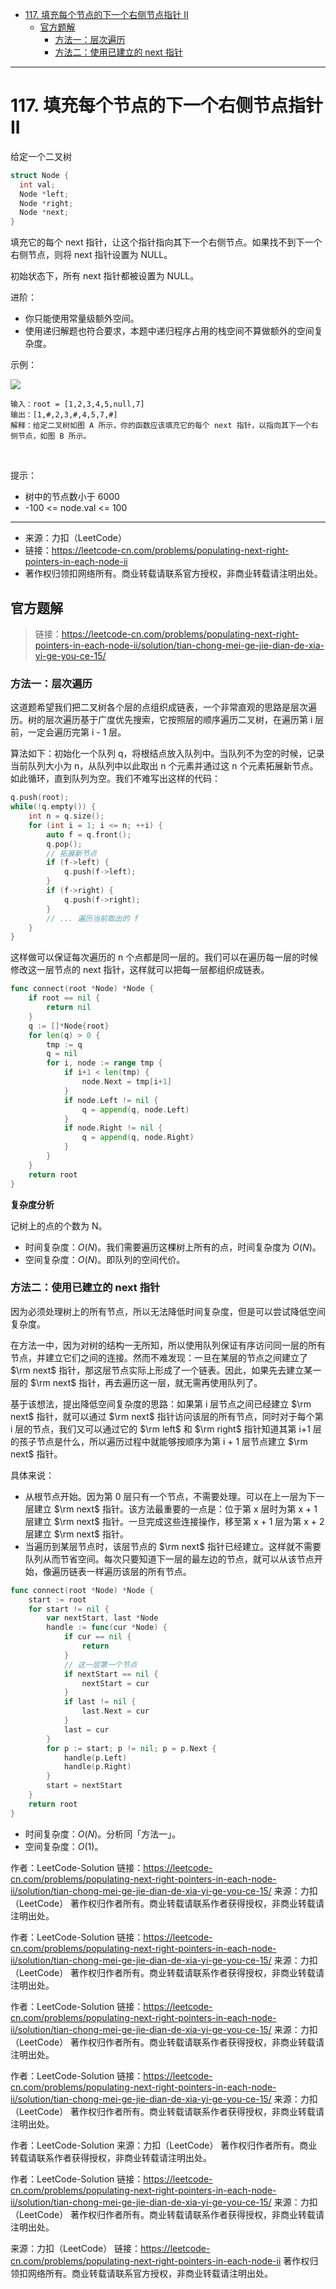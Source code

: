 - [117. 填充每个节点的下一个右侧节点指针 II](#117-填充每个节点的下一个右侧节点指针-ii)
  - [官方题解](#官方题解)
    - [方法一：层次遍历](#方法一层次遍历)
    - [方法二：使用已建立的 next 指针](#方法二使用已建立的-next-指针)

------------------------------

# 117. 填充每个节点的下一个右侧节点指针 II

给定一个二叉树

```c
struct Node {
  int val;
  Node *left;
  Node *right;
  Node *next;
}
```

填充它的每个 next 指针，让这个指针指向其下一个右侧节点。如果找不到下一个右侧节点，则将 next 指针设置为 NULL。

初始状态下，所有 next 指针都被设置为 NULL。


进阶：

- 你只能使用常量级额外空间。
- 使用递归解题也符合要求，本题中递归程序占用的栈空间不算做额外的空间复杂度。
 

示例：

![](assets/no_0117_populating_next_right_pointers_in_each_node_ii1.png)

```
输入：root = [1,2,3,4,5,null,7]
输出：[1,#,2,3,#,4,5,7,#]
解释：给定二叉树如图 A 所示，你的函数应该填充它的每个 next 指针，以指向其下一个右侧节点，如图 B 所示。
```
 

提示：

- 树中的节点数小于 6000
- -100 <= node.val <= 100

--------------------

- 来源：力扣（LeetCode）
- 链接：https://leetcode-cn.com/problems/populating-next-right-pointers-in-each-node-ii
- 著作权归领扣网络所有。商业转载请联系官方授权，非商业转载请注明出处。


## 官方题解

> 链接：https://leetcode-cn.com/problems/populating-next-right-pointers-in-each-node-ii/solution/tian-chong-mei-ge-jie-dian-de-xia-yi-ge-you-ce-15/

### 方法一：层次遍历

这道题希望我们把二叉树各个层的点组织成链表，一个非常直观的思路是层次遍历。树的层次遍历基于广度优先搜索，它按照层的顺序遍历二叉树，在遍历第 i 层前，一定会遍历完第 i - 1 层。

算法如下：初始化一个队列 q，将根结点放入队列中。当队列不为空的时候，记录当前队列大小为 n，从队列中以此取出 n 个元素并通过这 n 个元素拓展新节点。如此循环，直到队列为空。我们不难写出这样的代码：

```c++
q.push(root);
while(!q.empty()) {
    int n = q.size();
    for (int i = 1; i <= n; ++i) {
        auto f = q.front();
        q.pop();
        // 拓展新节点
        if (f->left) {
            q.push(f->left);
        }
        if (f->right) {
            q.push(f->right);
        }
        // ... 遍历当前取出的 f
    }
}
```

这样做可以保证每次遍历的 n 个点都是同一层的。我们可以在遍历每一层的时候修改这一层节点的 next 指针，这样就可以把每一层都组织成链表。

```go
func connect(root *Node) *Node {
    if root == nil {
        return nil
    }
    q := []*Node{root}
    for len(q) > 0 {
        tmp := q
        q = nil
        for i, node := range tmp {
            if i+1 < len(tmp) {
                node.Next = tmp[i+1]
            }
            if node.Left != nil {
                q = append(q, node.Left)
            }
            if node.Right != nil {
                q = append(q, node.Right)
            }
        }
    }
    return root
}
```

**复杂度分析**

记树上的点的个数为 N。

- 时间复杂度：$O(N)$。我们需要遍历这棵树上所有的点，时间复杂度为 $O(N)$。
- 空间复杂度：$O(N)$。即队列的空间代价。


### 方法二：使用已建立的 next 指针

因为必须处理树上的所有节点，所以无法降低时间复杂度，但是可以尝试降低空间复杂度。

在方法一中，因为对树的结构一无所知，所以使用队列保证有序访问同一层的所有节点，并建立它们之间的连接。然而不难发现：一旦在某层的节点之间建立了 $\rm next$ 指针，那这层节点实际上形成了一个链表。因此，如果先去建立某一层的 $\rm next$ 指针，再去遍历这一层，就无需再使用队列了。

基于该想法，提出降低空间复杂度的思路：如果第 i 层节点之间已经建立 $\rm next$ 指针，就可以通过 $\rm next$ 指针访问该层的所有节点，同时对于每个第 i 层的节点，我们又可以通过它的 $\rm left$ 和 $\rm right$ 指针知道其第 i+1 层的孩子节点是什么，所以遍历过程中就能够按顺序为第 i + 1 层节点建立 $\rm next$ 指针。

具体来说：

- 从根节点开始。因为第 0 层只有一个节点，不需要处理。可以在上一层为下一层建立 $\rm next$ 指针。该方法最重要的一点是：位于第 x 层时为第 x + 1 层建立 $\rm next$ 指针。一旦完成这些连接操作，移至第 x + 1 层为第 x + 2 层建立 $\rm next$ 指针。
- 当遍历到某层节点时，该层节点的 $\rm next$ 指针已经建立。这样就不需要队列从而节省空间。每次只要知道下一层的最左边的节点，就可以从该节点开始，像遍历链表一样遍历该层的所有节点。

```go
func connect(root *Node) *Node {
    start := root
    for start != nil {
        var nextStart, last *Node
        handle := func(cur *Node) {
            if cur == nil {
                return
            }
            // 这一层第一个节点
            if nextStart == nil {
                nextStart = cur
            }
            if last != nil {
                last.Next = cur
            }
            last = cur
        }
        for p := start; p != nil; p = p.Next {
            handle(p.Left)
            handle(p.Right)
        }
        start = nextStart
    }
    return root
}
```

- 时间复杂度：$O(N)$。分析同「方法一」。
- 空间复杂度：$O(1)$。

作者：LeetCode-Solution
链接：https://leetcode-cn.com/problems/populating-next-right-pointers-in-each-node-ii/solution/tian-chong-mei-ge-jie-dian-de-xia-yi-ge-you-ce-15/
来源：力扣（LeetCode）
著作权归作者所有。商业转载请联系作者获得授权，非商业转载请注明出处。

作者：LeetCode-Solution
链接：https://leetcode-cn.com/problems/populating-next-right-pointers-in-each-node-ii/solution/tian-chong-mei-ge-jie-dian-de-xia-yi-ge-you-ce-15/
来源：力扣（LeetCode）
著作权归作者所有。商业转载请联系作者获得授权，非商业转载请注明出处。

作者：LeetCode-Solution
链接：https://leetcode-cn.com/problems/populating-next-right-pointers-in-each-node-ii/solution/tian-chong-mei-ge-jie-dian-de-xia-yi-ge-you-ce-15/
来源：力扣（LeetCode）
著作权归作者所有。商业转载请联系作者获得授权，非商业转载请注明出处。

作者：LeetCode-Solution
链接：https://leetcode-cn.com/problems/populating-next-right-pointers-in-each-node-ii/solution/tian-chong-mei-ge-jie-dian-de-xia-yi-ge-you-ce-15/
来源：力扣（LeetCode）
著作权归作者所有。商业转载请联系作者获得授权，非商业转载请注明出处。

作者：LeetCode-Solution
来源：力扣（LeetCode）
著作权归作者所有。商业转载请联系作者获得授权，非商业转载请注明出处。

作者：LeetCode-Solution
链接：https://leetcode-cn.com/problems/populating-next-right-pointers-in-each-node-ii/solution/tian-chong-mei-ge-jie-dian-de-xia-yi-ge-you-ce-15/
来源：力扣（LeetCode）
著作权归作者所有。商业转载请联系作者获得授权，非商业转载请注明出处。


来源：力扣（LeetCode）
链接：https://leetcode-cn.com/problems/populating-next-right-pointers-in-each-node-ii
著作权归领扣网络所有。商业转载请联系官方授权，非商业转载请注明出处。